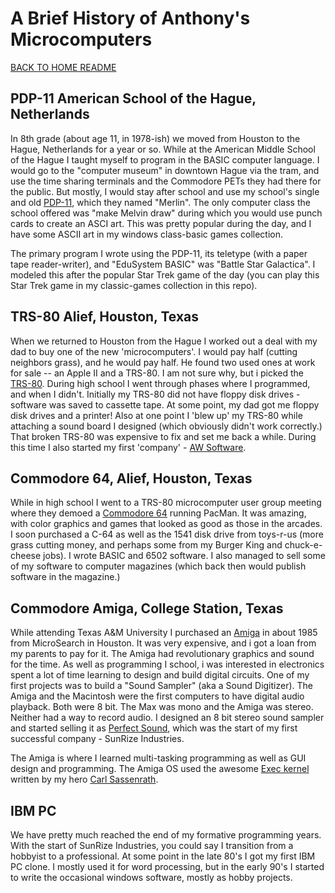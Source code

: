 # A Brief History of Anthony's Microcomputers

[BACK TO HOME README](readme.md)

## PDP-11 American School of the Hague, Netherlands
In 8th grade (about age 11, in 1978-ish) we moved from Houston to the Hague, Netherlands for a year or so.  While at the American Middle School of the Hague  I taught myself to program in the BASIC computer language.  I would go to the "computer museum" in downtown Hague via the tram, and use the time sharing terminals and the Commodore PETs they had there for the public.  But mostly, I would stay after school and use my school's single and old [PDP-11](https://en.wikipedia.org/wiki/PDP-11), which they named "Merlin".  The only computer class the school offered was "make Melvin draw" during which you would use punch cards to create an ASCI art.  This was pretty popular during the day, and I have some ASCII art in my windows class-basic games collection.  

The primary program I wrote using the PDP-11, its teletype (with a paper tape reader-writer), and "EduSystem BASIC" was "Battle Star Galactica".  I modeled this after the popular Star Trek game of the day (you can play this Star Trek game in my classic-games collection in this repo).  

## TRS-80 Alief, Houston, Texas
When we returned to Houston from the Hague I worked out a deal with my dad to buy one of the new 'microcomputers'.  I would pay half (cutting neighbors grass), and he would pay half.   He found two used ones at work for sale -- an Apple II and a TRS-80.  I am not sure why, but i picked the [TRS-80](https://en.wikipedia.org/wiki/TRS-80).  During high school I went through phases where I programmed, and when I didn't.  Initially my TRS-80 did not have floppy disk drives - software was saved to cassette tape.  At some point, my dad got me floppy disk drives and a printer!  Also at one point I 'blew up' my TRS-80 while attaching a sound board I designed (which obviously didn't work correctly.)  That broken TRS-80 was expensive to fix and set me back a while.  During this time I also started my first 'company' - [AW Software](./awsoftware/readme.md).

## Commodore 64, Alief, Houston, Texas
While in high school I went to a TRS-80 microcomputer user group meeting where they demoed a [Commodore 64](https://en.wikipedia.org/wiki/Commodore_64) running PacMan.  It was amazing, with color graphics and games that looked as good as those in the arcades.   I soon purchased a C-64 as well as the 1541 disk drive from toys-r-us (more grass cutting money, and perhaps some from my Burger King and chuck-e-cheese jobs).  I wrote BASIC and 6502 software.  I also managed to sell some of my software to computer magazines (which back then would publish software in the magazine.)

## Commodore Amiga, College Station, Texas
While attending Texas A&M University I purchased an [Amiga](https://en.wikipedia.org/wiki/Amiga) in about 1985 from MicroSearch in Houston.  It was very expensive, and i got a loan from my parents to pay for it.  The Amiga had revolutionary graphics and sound for the time.  As well as programming I school, i was interested in electronics spent a lot of time learning to design and build digital circuits.  One of my first projects was to build a "Sound Sampler" (aka a Sound Digitizer).   The Amiga and the Macintosh were the first computers to have digital audio playback.  Both were 8 bit.  The Max was mono and the Amiga was stereo.  Neither had a way to record audio.  I designed an 8 bit stereo sound sampler and started selling it as [Perfect Sound](./amiga/perfect-sound/readme.md), which was the start of my first successful company - SunRize Industries.

The Amiga is where I learned multi-tasking programming as well as GUI design and programming.  The Amiga OS used the awesome [Exec kernel](https://en.wikipedia.org/wiki/Exec_(Amiga)) written by my hero [Carl Sassenrath](https://en.wikipedia.org/wiki/Carl_Sassenrath).

## IBM PC
We have pretty much reached the end of my formative programming years.  With the start of SunRize Industries, you could say I transition from a hobbyist to a professional.   At some point in the late 80's I got my first IBM PC clone.  I mostly used it for word processing, but in the early 90's I started to write the occasional windows software, mostly as hobby projects. 



